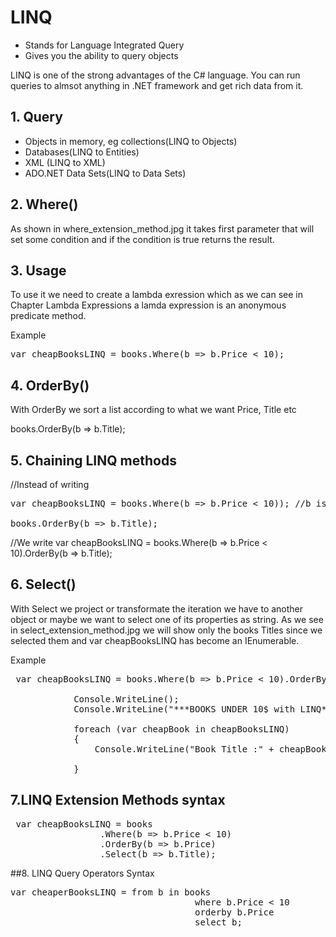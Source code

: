 # LINQ

- Stands for Language Integrated Query
- Gives you the ability to query objects

LINQ is one of the strong advantages of the C# language. You can run queries to almsot anything in .NET framework
and get rich data from it.

## 1. Query 

- Objects in memory, eg collections(LINQ to Objects)
- Databases(LINQ to Entities)
- XML (LINQ to XML)
- ADO.NET Data Sets(LINQ to Data Sets)

## 2. Where()

As shown in where_extension_method.jpg it takes first parameter that will set some condition and if the condition is true
returns the result.

## 3. Usage

To use it we need to create a lambda exression which as we can see in Chapter Lambda Expressions a lamda expression is 
an anonymous predicate method.

Example

<pre>var cheapBooksLINQ = books.Where(b => b.Price < 10); </pre>

## 4. OrderBy()

With OrderBy we sort a list according to what we want Price, Title etc

books.OrderBy(b => b.Title);

## 5. Chaining LINQ methods

//Instead of writing
<pre>var cheapBooksLINQ = books.Where(b => b.Price < 10)); //b is books with books price < 10

books.OrderBy(b => b.Title);</pre>
 
//We write
var cheapBooksLINQ = books.Where(b => b.Price < 10).OrderBy(b => b.Title);

## 6. Select()

With Select we project or transformate the iteration we have to another object or maybe we want to 
select one of its properties as string. As we see in select_extension_method.jpg we will show only the books Titles
since we selected them and var cheapBooksLINQ has become an IEnumerable<string>.

Example

<pre> var cheapBooksLINQ = books.Where(b => b.Price < 10).OrderBy(b => b.Price).Select(b => b.Title); 

            Console.WriteLine();
            Console.WriteLine("***BOOKS UNDER 10$ with LINQ***");

            foreach (var cheapBook in cheapBooksLINQ)
            {
                Console.WriteLine("Book Title :" + cheapBook);
                
            }</pre>
			
## 7.LINQ Extension Methods syntax

<pre> var cheapBooksLINQ = books
			     .Where(b => b.Price < 10)
			     .OrderBy(b => b.Price)
			     .Select(b => b.Title); </pre>
							   
##8. LINQ Query Operators Syntax

<pre>var cheaperBooksLINQ = from b in books
                                   where b.Price < 10
                                   orderby b.Price
                                   select b;</pre>


 
 
 
